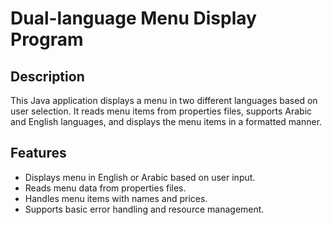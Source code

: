 # Dual-language Menu Display Program
## Description
This Java application displays a menu in two different languages based on user selection. It reads menu items from properties files, supports Arabic and English languages, and displays the menu items in a formatted manner.

## Features
<ul>
<li> Displays menu in English or Arabic based on user input.</li>
<li> Reads menu data from properties files.</li>
<li> Handles menu items with names and prices.</li>
<li> Supports basic error handling and resource management.</li>
</ul>
